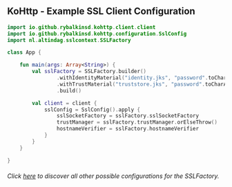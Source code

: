 ## KoHttp - Example SSL Client Configuration

```kotlin
import io.github.rybalkinsd.kohttp.client.client
import io.github.rybalkinsd.kohttp.configuration.SslConfig
import nl.altindag.sslcontext.SSLFactory

class App {

    fun main(args: Array<String>) {
        val sslFactory = SSLFactory.builder()
                .withIdentityMaterial("identity.jks", "password".toCharArray())
                .withTrustMaterial("truststore.jks", "password".toCharArray())
                .build()

        val client = client {
            sslConfig = SslConfig().apply {
                sslSocketFactory = sslFactory.sslSocketFactory
                trustManager = sslFactory.trustManager.orElseThrow()
                hostnameVerifier = sslFactory.hostnameVerifier
            }
        }
    }

}
```
###### Click [here](../usage.html) to discover all other possible configurations for the SSLFactory.